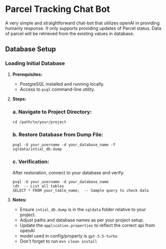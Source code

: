 # Parcel Tracking Chat Bot
A very simple and straightforward chat-bot that utilizes openAI in providing humanly response. It only supports providing updates of Parcel status. Data of parcel will be retrieved from the existing values in database.

## Database Setup

### Loading Initial Database

1. **Prerequisites:**
    - PostgreSQL installed and running locally.
    - Access to `psql` command-line utility.

2. **Steps:**

   ### a. Navigate to Project Directory:
      ```
      cd /path/to/your/project
      ```

   ### b. Restore Database from Dump File:
      ```
      psql -U your_username -d your_database_name -f sqldata/intial_db.dump
      ```

   ### c. Verification:
   After restoration, connect to your database and verify:
      ```
      psql -U your_username -d your_database_name
      \dt  -- List all tables
      SELECT * FROM your_table_name;  -- Sample query to check data
      ```

3. **Notes:**
    - Ensure `intial_db.dump` is in the `sqldata` folder relative to your project.
    - Adjust paths and database names as per your project setup.
    - Update the `application.properties` to reflect the correct api from openAI
    - model used in config/property is `gpt-3.5-turbo`
    - Don't forget to run `mvn clean install` 
